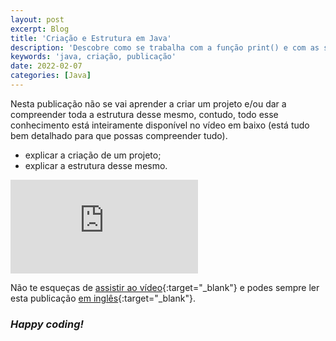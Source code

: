 ```yaml
---
layout: post
excerpt: Blog
title: 'Criação e Estrutura em Java'
description: 'Descobre como se trabalha com a função print() e com as strings na linguagem de programação Java. Obtém respostas às tuas dúvidas com a teoria e os exemplos apresentados.'
keywords: 'java, criação, publicação'
date: 2022-02-07
categories: [Java]
---
```


Nesta publicação não se vai aprender a criar um projeto e/ou dar a compreender toda a estrutura desse mesmo, contudo, todo esse conhecimento está inteiramente disponível no vídeo em baixo (está tudo bem detalhado para que possas compreender tudo).

- explicar a criação de um projeto;
- explicar a estrutura desse mesmo.

<div class="video-container">
  <iframe src="https://www.youtube.com/embed/_USlZetbXrA" frameborder="0" allowfullscreen></iframe>
</div>

Não te esqueças de [assistir ao vídeo](https://youtu.be/_USlZetbXrA){:target="\_blank"} e podes sempre ler esta publicação [em inglês](https://nelsonsilvadev.com/blog/20220207/creation-and-structure-in-java/){:target="\_blank"}.

### _Happy coding!_
